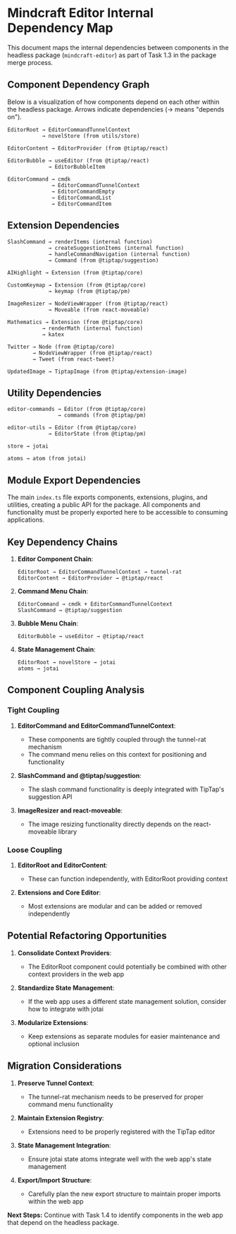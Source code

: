# Mindcraft Editor Internal Dependency Map

This document maps the internal dependencies between components in the headless package (`mindcraft-editor`) as part of Task 1.3 in the package merge process.

## Component Dependency Graph

Below is a visualization of how components depend on each other within the headless package. Arrows indicate dependencies (→ means "depends on").

```
EditorRoot → EditorCommandTunnelContext
           → novelStore (from utils/store)

EditorContent → EditorProvider (from @tiptap/react)

EditorBubble → useEditor (from @tiptap/react)
             → EditorBubbleItem

EditorCommand → cmdk
              → EditorCommandTunnelContext
              → EditorCommandEmpty
              → EditorCommandList 
              → EditorCommandItem
```

## Extension Dependencies

```
SlashCommand → renderItems (internal function)
             → createSuggestionItems (internal function)
             → handleCommandNavigation (internal function)
             → Command (from @tiptap/suggestion)

AIHighlight → Extension (from @tiptap/core)

CustomKeymap → Extension (from @tiptap/core)
             → keymap (from @tiptap/pm)

ImageResizer → NodeViewWrapper (from @tiptap/react)
             → Moveable (from react-moveable)

Mathematics → Extension (from @tiptap/core)
           → renderMath (internal function)
           → katex

Twitter → Node (from @tiptap/core)
        → NodeViewWrapper (from @tiptap/react)
        → Tweet (from react-tweet)

UpdatedImage → TiptapImage (from @tiptap/extension-image)
```

## Utility Dependencies

```
editor-commands → Editor (from @tiptap/core)
                → commands (from @tiptap/pm)

editor-utils → Editor (from @tiptap/core)
             → EditorState (from @tiptap/pm)

store → jotai

atoms → atom (from jotai)
```

## Module Export Dependencies

The main `index.ts` file exports components, extensions, plugins, and utilities, creating a public API for the package. All components and functionality must be properly exported here to be accessible to consuming applications.

## Key Dependency Chains

1. **Editor Component Chain**:
   ```
   EditorRoot → EditorCommandTunnelContext → tunnel-rat
   EditorContent → EditorProvider → @tiptap/react
   ```

2. **Command Menu Chain**:
   ```
   EditorCommand → cmdk + EditorCommandTunnelContext
   SlashCommand → @tiptap/suggestion
   ```

3. **Bubble Menu Chain**:
   ```
   EditorBubble → useEditor → @tiptap/react
   ```

4. **State Management Chain**:
   ```
   EditorRoot → novelStore → jotai
   atoms → jotai
   ```

## Component Coupling Analysis

### Tight Coupling

1. **EditorCommand and EditorCommandTunnelContext**:
   - These components are tightly coupled through the tunnel-rat mechanism
   - The command menu relies on this context for positioning and functionality

2. **SlashCommand and @tiptap/suggestion**:
   - The slash command functionality is deeply integrated with TipTap's suggestion API
   
3. **ImageResizer and react-moveable**:
   - The image resizing functionality directly depends on the react-moveable library

### Loose Coupling

1. **EditorRoot and EditorContent**:
   - These can function independently, with EditorRoot providing context
   
2. **Extensions and Core Editor**:
   - Most extensions are modular and can be added or removed independently

## Potential Refactoring Opportunities

1. **Consolidate Context Providers**:
   - The EditorRoot component could potentially be combined with other context providers in the web app

2. **Standardize State Management**:
   - If the web app uses a different state management solution, consider how to integrate with jotai

3. **Modularize Extensions**:
   - Keep extensions as separate modules for easier maintenance and optional inclusion

## Migration Considerations

1. **Preserve Tunnel Context**:
   - The tunnel-rat mechanism needs to be preserved for proper command menu functionality
   
2. **Maintain Extension Registry**:
   - Extensions need to be properly registered with the TipTap editor

3. **State Management Integration**:
   - Ensure jotai state atoms integrate well with the web app's state management

4. **Export/Import Structure**:
   - Carefully plan the new export structure to maintain proper imports within the web app

**Next Steps:** Continue with Task 1.4 to identify components in the web app that depend on the headless package. 